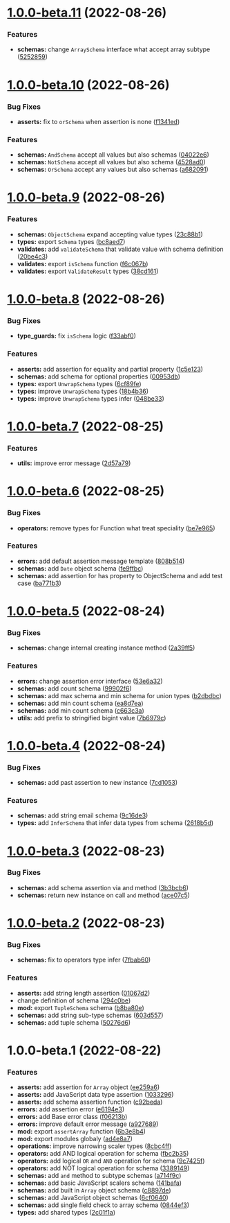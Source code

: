 # [1.0.0-beta.11](https://github.com/schemaland/schema.js/compare/1.0.0-beta.10...1.0.0-beta.11) (2022-08-26)


### Features

* **schemas:** change `ArraySchema` interface what accept array subtype ([5252859](https://github.com/schemaland/schema.js/commit/5252859f42f468f520065d16e19d9eb215054e01))

# [1.0.0-beta.10](https://github.com/schemaland/schema.js/compare/1.0.0-beta.9...1.0.0-beta.10) (2022-08-26)


### Bug Fixes

* **asserts:** fix to `orSchema` when assertion is none ([f1341ed](https://github.com/schemaland/schema.js/commit/f1341ed5e4df2578af04d04192e3b9b303a624de))


### Features

* **schemas:** `AndSchema` accept all values but also schemas ([04022e6](https://github.com/schemaland/schema.js/commit/04022e66def2e61463f4ba1b53914e5304f18a33))
* **schemas:** `NotSchema` accept all values but also schema ([4528ad0](https://github.com/schemaland/schema.js/commit/4528ad0a2bc005487ab0c91c2c109ed7dc00e2b1))
* **schemas:** `OrSchema` accept any values but also schemas ([a682091](https://github.com/schemaland/schema.js/commit/a682091e4e50ed511376eabd3038f5691b6ca5a7))

# [1.0.0-beta.9](https://github.com/schemaland/schema.js/compare/1.0.0-beta.8...1.0.0-beta.9) (2022-08-26)


### Features

* **schemas:** `ObjectSchema` expand accepting value types ([23c88b1](https://github.com/schemaland/schema.js/commit/23c88b1bfbc9392e85443c35dfd7fdabe74ac06d))
* **types:** export `Schema` types ([bc8aed7](https://github.com/schemaland/schema.js/commit/bc8aed72d6c6e492e2905e860aed9f6c6e1e9ef5))
* **validates:** add `validateSchema` that validate value with schema definition ([20be4c3](https://github.com/schemaland/schema.js/commit/20be4c3aa5cce658b10bfed6ec48bc9ab66fb06b))
* **validates:** export `isSchema` function ([f6c067b](https://github.com/schemaland/schema.js/commit/f6c067b8a3dbdba453c0b9ec3dfe1dc9f7827809))
* **validates:** export `ValidateResult` types ([38cd161](https://github.com/schemaland/schema.js/commit/38cd161ce5d95574b0d5f1281973cadc627b2216))

# [1.0.0-beta.8](https://github.com/schemaland/schema.js/compare/1.0.0-beta.7...1.0.0-beta.8) (2022-08-26)


### Bug Fixes

* **type_guards:** fix `isSchema` logic ([f33abf0](https://github.com/schemaland/schema.js/commit/f33abf02ca132c428df00a8fdf53bc8e58211928))


### Features

* **asserts:** add assertion for equality and partial property ([1c5e123](https://github.com/schemaland/schema.js/commit/1c5e12307b772c08e4072f32e5786694a3646cc0))
* **schemas:** add schema for optional properties ([00953db](https://github.com/schemaland/schema.js/commit/00953dbb0dd92b45c34ba87d900ea3fefaf17793))
* **types:** export `UnwrapSchema` types ([6cf89fe](https://github.com/schemaland/schema.js/commit/6cf89fe7138bccb85f35121489ecfa29b53f8cbc))
* **types:** improve `UnwrapSchema` types ([18b4b36](https://github.com/schemaland/schema.js/commit/18b4b365839fa9d485691a9040d41c9b41523bdd))
* **types:** improve `UnwrapSchema` types infer ([048be33](https://github.com/schemaland/schema.js/commit/048be334bc92b360e176b4d422bb9a6022bb6fe2))

# [1.0.0-beta.7](https://github.com/schemaland/schema.js/compare/1.0.0-beta.6...1.0.0-beta.7) (2022-08-25)


### Features

* **utils:** improve error message ([2d57a79](https://github.com/schemaland/schema.js/commit/2d57a799d5dd2ac2d5f765d53ef9584739ad0094))

# [1.0.0-beta.6](https://github.com/schemaland/schema.js/compare/1.0.0-beta.5...1.0.0-beta.6) (2022-08-25)


### Bug Fixes

* **operators:** remove types for Function what treat speciality ([be7e965](https://github.com/schemaland/schema.js/commit/be7e965ae77f43443c6036e4c7aae8e9a5d51d11))


### Features

* **errors:** add default assertion message template ([808b514](https://github.com/schemaland/schema.js/commit/808b514cf193e50e1b6357e8fa78d40251ebf76f))
* **schemas:** add `Date` object schema ([fe9ffbc](https://github.com/schemaland/schema.js/commit/fe9ffbcdabf6d8ebb7b053c81d2ef1c20a687f3c))
* **schemas:** add assertion for has property to ObjectSchema and add test case ([ba771b3](https://github.com/schemaland/schema.js/commit/ba771b36b6a80d8fbd8ab28a44d42f928e6d9b0e))

# [1.0.0-beta.5](https://github.com/schemaland/schema.js/compare/1.0.0-beta.4...1.0.0-beta.5) (2022-08-24)


### Bug Fixes

* **schemas:** change internal creating instance method ([2a39ff5](https://github.com/schemaland/schema.js/commit/2a39ff5626824eadcd232501a4eb95f3d18b64d0))


### Features

* **errors:** change assertion error interface ([53e6a32](https://github.com/schemaland/schema.js/commit/53e6a32e3f2371d1953dc3f14ea38da02396c6a2))
* **schemas:** add count schema ([99902f6](https://github.com/schemaland/schema.js/commit/99902f6a42f558dd506916702cf63a192a39d11f))
* **schemas:** add max schema and min schema for union types ([b2dbdbc](https://github.com/schemaland/schema.js/commit/b2dbdbcf901b11e3e92ceb94281c7c68df7d2f10))
* **schemas:** add min count schema ([ea8d7ea](https://github.com/schemaland/schema.js/commit/ea8d7ea58d3546e9654d1eb8833f8395790e651e))
* **schemas:** add min count schema ([c663c3a](https://github.com/schemaland/schema.js/commit/c663c3a5c5cde42f0f1689f713b1e90abedba480))
* **utils:** add prefix to stringified bigint value ([7b6979c](https://github.com/schemaland/schema.js/commit/7b6979c53638939d130894bd7d1ff0e5e07895af))

# [1.0.0-beta.4](https://github.com/schemaland/schema.js/compare/1.0.0-beta.3...1.0.0-beta.4) (2022-08-24)


### Bug Fixes

* **schemas:** add past assertion to new instance ([7cd1053](https://github.com/schemaland/schema.js/commit/7cd105308d1dadd9aa4925e53a1dfd8d4fc564c4))


### Features

* **schemas:** add string email schema ([9c16de3](https://github.com/schemaland/schema.js/commit/9c16de3c2207bae4900502db289856901f8863ce))
* **types:** add `InferSchema` that infer data types from schema ([2618b5d](https://github.com/schemaland/schema.js/commit/2618b5dcad943c59a41c7002fac059fb6af81328))

# [1.0.0-beta.3](https://github.com/schemaland/schema.js/compare/1.0.0-beta.2...1.0.0-beta.3) (2022-08-23)


### Bug Fixes

* **schemas:** add schema assertion via and method ([3b3bcb6](https://github.com/schemaland/schema.js/commit/3b3bcb6cb00a3ed11f41d5ab27d699a26ebfd6b8))
* **schemas:** return new instance on call `and` method ([ace07c5](https://github.com/schemaland/schema.js/commit/ace07c519ec4c690ff976ff5bef4bed77c583658))

# [1.0.0-beta.2](https://github.com/schemaland/schema.js/compare/1.0.0-beta.1...1.0.0-beta.2) (2022-08-23)


### Bug Fixes

* **schemas:** fix to operators type infer ([7fbab60](https://github.com/schemaland/schema.js/commit/7fbab60829a1f60dc4586516ef8b92b1ff117acf))


### Features

* **asserts:** add string length assertion ([01067d2](https://github.com/schemaland/schema.js/commit/01067d280842371bd1d099433b135cbb0eead704))
* change definition of schema ([294c0be](https://github.com/schemaland/schema.js/commit/294c0be197ef295ce93452ff0df2bd4efe77351e))
* **mod:** export `TupleSchema` schema ([b8ba80e](https://github.com/schemaland/schema.js/commit/b8ba80e8a20256d3716a9f26661c47998d590d5c))
* **schemas:** add string sub-type schemas ([603d557](https://github.com/schemaland/schema.js/commit/603d557922ca780bdc2bff84841f73a8df177565))
* **schemas:** add tuple schema ([50276d6](https://github.com/schemaland/schema.js/commit/50276d61d57f7fec7010ae9d9b527b2573e594cf))

# 1.0.0-beta.1 (2022-08-22)


### Features

* **asserts:** add assertion for `Array` object ([ee259a6](https://github.com/schemaland/schema.js/commit/ee259a6fc24308267f810eb3327d96fe8f7a4dad))
* **asserts:** add JavaScript data type assertion ([1033296](https://github.com/schemaland/schema.js/commit/10332960ef75dd189bd5d44f9fb50df29520fddc))
* **asserts:** add schema assertion function ([c92beda](https://github.com/schemaland/schema.js/commit/c92beda10beb88a05816387a2084342bf3196eee))
* **errors:** add assertion error ([e6194e3](https://github.com/schemaland/schema.js/commit/e6194e34053fd04b4156b02b4f52a59b64d9b094))
* **errors:** add Base error class ([f06213b](https://github.com/schemaland/schema.js/commit/f06213baf187f2755976ea9e8aa0a385025f7f07))
* **errors:** improve default error message ([a927689](https://github.com/schemaland/schema.js/commit/a927689387a03baf3dc3d11c953e81a9cc72945b))
* **mod:** export `assertArray` function ([6b3e8b4](https://github.com/schemaland/schema.js/commit/6b3e8b44b15bcd120164e9cf17d3ca7615847fc3))
* **mod:** export modules globaly ([ad4e8a7](https://github.com/schemaland/schema.js/commit/ad4e8a777d6fce6afc952959bbd1c554d4609f91))
* **operations:** improve narrowing scaler types ([8cbc4ff](https://github.com/schemaland/schema.js/commit/8cbc4ffa3d5349c2d66d93b6c7ba06236683cdb6))
* **operators:** add AND logical operation for schema ([fbc2b35](https://github.com/schemaland/schema.js/commit/fbc2b35979dc06cc358b2411654d2d5ea8e29933))
* **operators:** add logical `OR` and `AND` operation for schema ([9c7425f](https://github.com/schemaland/schema.js/commit/9c7425f204675834673fa50f2c76acac45482fa6))
* **operators:** add NOT logical operation for schema ([3389149](https://github.com/schemaland/schema.js/commit/33891495873c00d0fc75e1af30e005fdd0c43a09))
* **schemas:** add `and` method to subtype schemas ([a714f9c](https://github.com/schemaland/schema.js/commit/a714f9ca2dfd2962c6a3726944a9136e943aba99))
* **schemas:** add basic JavaScript scalers schema ([141bafa](https://github.com/schemaland/schema.js/commit/141bafa143ae663a6c94f3bf37620c0937182206))
* **schemas:** add built in `Array` object schema ([c8897de](https://github.com/schemaland/schema.js/commit/c8897de529d4b55d46d289905404cdf55f46d1e2))
* **schemas:** add JavaScript object schemas ([6cf0640](https://github.com/schemaland/schema.js/commit/6cf0640e932d4dbfe57c435939fb25e304a329da))
* **schemas:** add single field check to array schema ([0844ef3](https://github.com/schemaland/schema.js/commit/0844ef33b841c15f9d4977c03ca29696124555c8))
* **types:** add shared types ([2c01f1a](https://github.com/schemaland/schema.js/commit/2c01f1afaf47e4e0b1112298b6700b40cef971f7))

